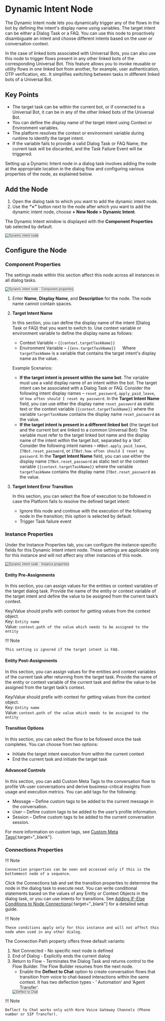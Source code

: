# Dynamic Intent Node

The Dynamic Intent node lets you dynamically trigger any of the flows in the bot by defining the intent's display name using variables. The target intent can be either a Dialog Task or a FAQ. You can use this node to proactively disambiguate an intent and choose different intents based on the user or conversation context.

In the case of linked bots associated with Universal Bots, you can also use this node to trigger flows present in any other linked bots of the corresponding Universal Bot. This feature allows you to invoke reusable or utility flows in one linked bot from another, for example, user authentication, OTP verification, etc. It simplifies switching between tasks in different linked bots of a Universal Bot.


## Key Points

* The target task can be within the current bot, or if connected to a Universal Bot, it can be in any of the other linked bots of the Universal Bot.
* You can define the display name of the target intent using Context or Environment variables.
* The platform resolves the context or environment variable during runtime to identify the target intent.
* If the variable fails to provide a valid Dialog Task or FAQ Name, the current task will be discarded, and the Task Failure Event will be triggered.

Setting up a Dynamic Intent node in a dialog task involves adding the node at the appropriate location in the dialog flow and configuring various properties of the node, as explained below.


## Add the Node

1. Open the dialog task to which you want to add the dynamic intent node.
2. Use the **“+”** button next to the node after which you want to add the dynamic intent node, choose **+ New Node > Dynamic Intent**.

The Dynamic Intent window is displayed with the **Component Properties** tab selected by default.  

<img src="../images/dynamic-intent-node-img1.png" alt="Dynamic intent node" title="Dynamic intent node" style="border:1px solid gray;zoom:70%;">


## Configure the Node

### Component Properties

The settings made within this section affect this node across all instances in all dialog tasks.  

<img src="../images/dynamic-intent-node-img2.png" alt="Dynamic intent node - Component properties" title="Dynamic intent node - Component properties" style="border:1px solid gray;zoom:70%;">


1. Enter **Name**, **Display Name**, and **Description** for the node. The node name cannot contain spaces.


2. **Target Intent Name**  
    
    In this section, you can define the display name of the intent (Dialog Task or FAQ) that you want to switch to. Use context variable or environment variable to define the display name as follows:

    * Context Variable – `{{context.targetTaskName}}`
    * Environment Variable – `{{env.targetTaskName}}  
    `Where `targetTaskName` is a variable that contains the target intent's display name as the value.

    Example Scenarios:

    * **If the target intent is present within the same bot**: The variable must use a valid display name of an intent within the bot. The target intent can be associated with a Dialog Task or FAQ. Consider the following intent display names – `reset_password`, `apply_paid_leave`, or `how often should I reset my password`. In the **Target Intent Name** field, you can use either the display name `reset_password` as static text or the context variable `{{context.targetTaskName}}` where the variable `targetTaskName` contains the display name `reset_password` as the value.
    * **If the target intent is present in a different linked bot** (the target bot and the current bot are linked to a common Universal Bot): The variable must refer to the target linked bot name and the display name of the intent within the target bot, separated by a ‘dot’. Consider the following intent names – `HRBot.apply_paid_leave`, `ITBot.reset_password`, or `ITBot.how often should I reset my password`. In the **Target Intent Name** field, you can use either the display name `ITBot.reset_password` as static text or the context variable `{{context.targetTaskName}}` where the variable `targetTaskName` contains the display name `ITBot.reset_password` as the value.


3. **Target Intent Error Transition**

    In this section, you can select the flow of execution to be followed in case the Platform fails to resolve the defined target intent:

    * Ignore this node and continue with the execution of the following node in the transition; this option is selected by default.
    * Trigger Task failure event


### Instance Properties

Under the Instance Properties tab, you can configure the instance-specific fields for this Dynamic Intent intent node. These settings are applicable only for this instance and will not affect any other instances of this node.  

<img src="../images/dynamic-intent-node-img3.png" alt="Dynamic intent node - Instance properties" title="Dynamic intent node - Instance properties" style="border:1px solid gray;zoom:70%;">


#### Entity Pre-Assignments

In this section, you can assign values for the entities or context variables of the target dialog task. Provide the name of the entity or context variable of the target intent and define the value to be assigned from the current task’s context.

Key/Value should prefix with context for getting values from the context object.  
Key: `Entity name`  
Value: `context.path of the value which needs to be assigned to the entity`

!!! Note

    This setting is ignored if the target intent is FAQ.


#### Entity Post-Assignments

In this section, you can assign values for the entities and context variables of the current task after returning from the target task. Provide the name of the entity or context variable of the current task and define the value to be assigned from the target task’s context.

Key/Value should prefix with context for getting values from the context object.  
Key: `Entity name`  
Value: `context.path of the value which needs to be assigned to the entity`


#### Transition Options

In this section, you can select the flow to be followed once the task completes. You can choose from two options:

* Initiate the target intent execution from within the current context
* End the current task and initiate the target task


#### Advanced Controls

In this section, you can add Custom Meta Tags to the conversation flow to profile VA-user conversations and derive business-critical insights from usage and execution metrics. You can add tags for the following:

* Message – Define custom tags to be added to the current message in the conversation.
* User – Define custom tags to be added to the user’s profile information.
* Session – Define custom tags to be added to the current conversation session.

For more information on custom tags, see [Custom Meta Tags](../../../../../analytics/automation/custom-dashboard/custom-meta-tags){:target="_blank"}.


### Connections Properties

!!! Note

    Connection properties can be seen and accessed only if this is the bottommost node of a sequence.

Click the Connections tab and set the transition properties to determine the node in the dialog task to execute next. You can write conditional statements based on the values of any Entity or Context Objects in the dialog task, or you can use intents for transitions. See [Adding IF-Else Conditions to Node Connections](../../node-connections/nodes-conditions/){:target="_blank"} for a detailed setup guide.  

!!! Note

    These conditions apply only for this instance and will not affect this node when used in any other dialog.  

The Connection Path property offers three default variants:

1. Not Connected - No specific next node is defined
2. End of Dialog - Explicitly ends the current dialog
3. Return to Flow - Terminates the Dialog Task and returns control to the Flow Builder. The Flow Builder resumes from the next node.
    * Enable the **Deflect to Chat** option to create conversation flows that transition from voice to chat-based interactions within the same context.
    It has two deflection types - ‘ Automation’ and ‘Agent Transfer’.  
    <img src="../images/deflect-to-chat1.png" alt="Deflect to Chat" title="Deflect to Chat" style="border:1px solid gray;zoom:70%;">


!!! Note

    Deflect to Chat works only with Kore Voice Gateway Channels (Phone number or SIP Transfer).
